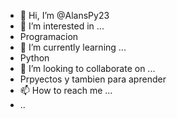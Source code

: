 - 👋 Hi, I’m @AlansPy23
- 👀 I’m interested in ...
- Programacion 
- 🌱 I’m currently learning ...
- Python 
- 💞️ I’m looking to collaborate on ...
- Prpyectos y tambien para aprender
- 📫 How to reach me ...
- ..
<!---
AlansPy23/AlansPy23 is a ✨ special ✨ repository because its `README.md` (this file) appears on your GitHub profile.
You can click the Preview link to take a look at your changes.
--->
